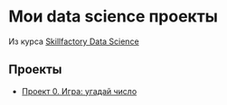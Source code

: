 # Мои data science проекты
Из курса [Skillfactory Data Science](https://skillfactory.ru/data-scientist-pro)

## Проекты
* [Проект 0. Игра: угадай число](https://github.com/J-O-Suz/sf_ds/tree/main/project_0_1)